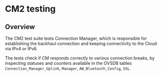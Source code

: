 # CM2 testing

## Overview

The CM2 test suite tests Connection Manager, which is responsible for
establishing the backhaul connection and keeping connectivity to the Cloud via
IPv4 or IPv6.

The tests check if CM responds correctly to various connection breaks,
by inspecting statuses and counters available in the OVSDB tables
`Connection_Manager_Uplink`, `Manager`, `AW_Bluetooth_Config`, `SSL`.
